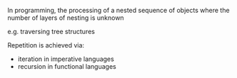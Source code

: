 In programming, the processing of a nested sequence of objects where the number of layers of nesting is unknown

e.g. traversing tree structures 

Repetition is achieved via:

- iteration in imperative languages
- recursion in functional languages